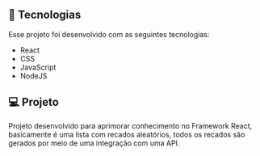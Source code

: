 ## 🚀 Tecnologias

Esse projeto foi desenvolvido com as seguintes tecnologias:

- React
- CSS
- JavaScript
- NodeJS

## 💻 Projeto
Projeto desenvolvido para aprimorar conhecimento no Framework React, basicamente é uma lista com recados aleatórios, todos os recados são gerados por meio de uma integração com uma API.


